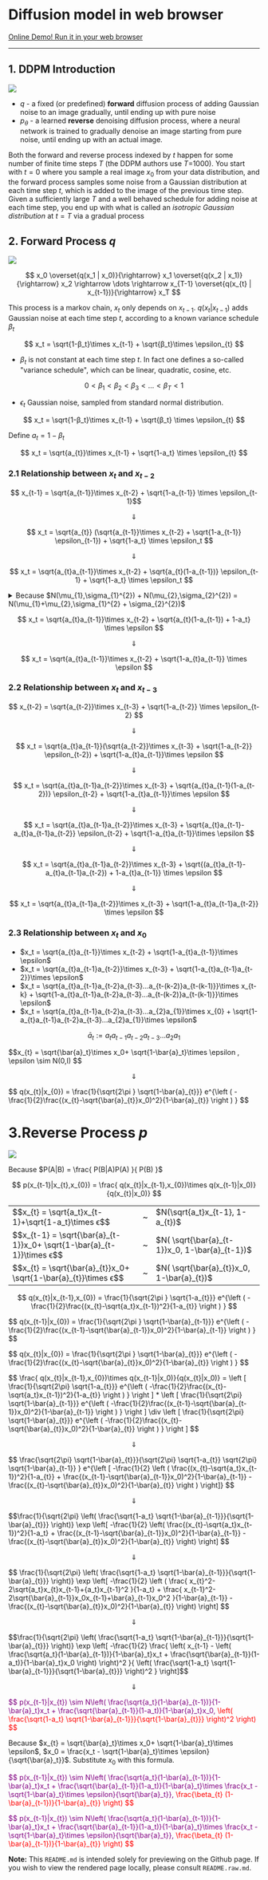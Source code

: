# Diffusion model in web browser


[Online Demo! Run it in your web browser ](https://yhh1008.github.io/diffusion_avatar/)

-------------------



## 1. DDPM Introduction

![](https://huggingface.co/blog/assets/78_annotated-diffusion/diffusion_figure.png)

* $q$ - a fixed (or predefined) **forward** diffusion process of adding Gaussian noise to an image gradually, until ending up with pure noise
* $p_θ$ - a learned **reverse** denoising diffusion process, where a neural network is trained to gradually denoise an image starting from pure noise, until ending up with an actual image.

Both the forward and reverse process indexed by $t$ happen for some number of finite time steps $T$ (the DDPM authors use $T$=1000). You start with $t=0$ where you sample a real image $x_0$ from your data distribution, and the forward process samples some noise from a Gaussian distribution at each time step $t$, which is added to the image of the previous time step. Given a sufficiently large $T$ and a well behaved schedule for adding noise at each time step, you end up with what is called an *isotropic Gaussian distribution* at $t=T$ via a gradual process




## 2. Forward Process $q$

![](chain.png)

$$ x_0 \overset{q(x_1 | x_0)}{\rightarrow} x_1 \overset{q(x_2 | x_1)}{\rightarrow} x_2 \rightarrow \dots  \rightarrow x_{T-1} \overset{q(x_{t} | x_{t-1})}{\rightarrow} x_T $$


This process is a markov chain, $x_t$ only depends on $x_{t-1}$. $q(x_{t} | x_{t-1})$ adds Gaussian noise at each time step $t$, according to a known variance schedule $β_{t}$ 

$$ x_t = \sqrt{1-β_t}\times x_{t-1} + \sqrt{β_t}\times \epsilon_{t} $$

* $β_t$ is not constant at each time step $t$. In fact one defines a so-called "variance schedule", which can be linear, quadratic, cosine, etc. 

$$ 0 < β_1 < β_2 < β_3 < \dots < β_T < 1 $$

* $\epsilon_{t}$ Gaussian noise, sampled from standard normal distribution.





$$ x_t = \sqrt{1-β_t}\times x_{t-1} + \sqrt{β_t} \times \epsilon_{t} $$

Define $a_t = 1 - β_t$

$$ x_t = \sqrt{a_{t}}\times x_{t-1} +  \sqrt{1-a_t} \times \epsilon_{t} $$

### 2.1 Relationship between $x_t$ and $x_{t-2}$

$$ x_{t-1} = \sqrt{a_{t-1}}\times x_{t-2} +  \sqrt{1-a_{t-1}} \times \epsilon_{t-1}$$ 

$$ \Downarrow  $$

$$ x_t = \sqrt{a_{t}} (\sqrt{a_{t-1}}\times x_{t-2} +  \sqrt{1-a_{t-1}} \epsilon_{t-1}) +  \sqrt{1-a_t} \times \epsilon_t $$

$$ \Downarrow  $$

$$ x_t = \sqrt{a_{t}a_{t-1}}\times x_{t-2} +  \sqrt{a_{t}(1-a_{t-1})} \epsilon_{t-1} +  \sqrt{1-a_t} \times \epsilon_t $$

<details><summary>Because $N(\mu_{1},\sigma_{1}^{2}) + N(\mu_{2},\sigma_{2}^{2}) = N(\mu_{1}+\mu_{2},\sigma_{1}^{2} + \sigma_{2}^{2})$</summary>
<p>
<a href="https://en.wikipedia.org/wiki/Sum_of_normally_distributed_random_variables" target="_blank">Proof</a>
</p>
</details>


$$ x_t = \sqrt{a_{t}a_{t-1}}\times x_{t-2} +  \sqrt{a_{t}(1-a_{t-1}) + 1-a_t} \times \epsilon $$

$$ \Downarrow  $$

$$ x_t = \sqrt{a_{t}a_{t-1}}\times x_{t-2} +  \sqrt{1-a_{t}a_{t-1}} \times \epsilon $$

### 2.2 Relationship between $x_t$ and $x_{t-3}$

$$ x_{t-2} = \sqrt{a_{t-2}}\times x_{t-3} +  \sqrt{1-a_{t-2}} \times \epsilon_{t-2} $$

$$ \Downarrow  $$

$$ x_t = \sqrt{a_{t}a_{t-1}}(\sqrt{a_{t-2}}\times x_{t-3} +  \sqrt{1-a_{t-2}} \epsilon_{t-2}) +  \sqrt{1-a_{t}a_{t-1}}\times \epsilon $$

$$ \Downarrow  $$

$$ x_t = \sqrt{a_{t}a_{t-1}a_{t-2}}\times x_{t-3}  +  \sqrt{a_{t}a_{t-1}(1-a_{t-2})} \epsilon_{t-2} +  \sqrt{1-a_{t}a_{t-1}}\times \epsilon $$

$$ \Downarrow  $$

$$ x_t = \sqrt{a_{t}a_{t-1}a_{t-2}}\times x_{t-3}  +  \sqrt{a_{t}a_{t-1}-a_{t}a_{t-1}a_{t-2}} \epsilon_{t-2} +  \sqrt{1-a_{t}a_{t-1}}\times \epsilon $$

$$ \Downarrow  $$

$$ x_t = \sqrt{a_{t}a_{t-1}a_{t-2}}\times x_{t-3}  +  \sqrt{(a_{t}a_{t-1}-a_{t}a_{t-1}a_{t-2}) + 1-a_{t}a_{t-1}} \times \epsilon $$

$$ \Downarrow  $$

$$ x_t = \sqrt{a_{t}a_{t-1}a_{t-2}}\times x_{t-3} +  \sqrt{1-a_{t}a_{t-1}a_{t-2}} \times \epsilon $$

### 2.3 Relationship between $x_t$ and $x_0$

* $x_t = \sqrt{a_{t}a_{t-1}}\times x_{t-2} +  \sqrt{1-a_{t}a_{t-1}}\times \epsilon$
* $x_t = \sqrt{a_{t}a_{t-1}a_{t-2}}\times x_{t-3} +  \sqrt{1-a_{t}a_{t-1}a_{t-2}}\times \epsilon$
* $x_t = \sqrt{a_{t}a_{t-1}a_{t-2}a_{t-3}...a_{t-(k-2)}a_{t-(k-1)}}\times x_{t-k} +  \sqrt{1-a_{t}a_{t-1}a_{t-2}a_{t-3}...a_{t-(k-2)}a_{t-(k-1)}}\times \epsilon$
* $x_t = \sqrt{a_{t}a_{t-1}a_{t-2}a_{t-3}...a_{2}a_{1}}\times x_{0} +  \sqrt{1-a_{t}a_{t-1}a_{t-2}a_{t-3}...a_{2}a_{1}}\times \epsilon$


$$\bar{a}_{t} := a_{t}a_{t-1}a_{t-2}a_{t-3}...a_{2}a_{1}$$

<p>
$$x_{t} = \sqrt{\bar{a}_t}\times x_0+ \sqrt{1-\bar{a}_t}\times \epsilon , \epsilon \sim N(0,I) $$
</p>

$$ \Downarrow  $$

<p>
$$ q(x_{t}|x_{0}) = \frac{1}{\sqrt{2\pi } \sqrt{1-\bar{a}_{t}}} e^{\left (  -\frac{1}{2}\frac{(x_{t}-\sqrt{\bar{a}_{t}}x_0)^2}{1-\bar{a}_{t}}   \right ) } $$
</p>


# 3.Reverse Process $p$

![](denoise.jpg)

Because $P(A|B) = \frac{ P(B|A)P(A) }{ P(B) }$

$$ p(x_{t-1}|x_{t},x_{0}) = \frac{ q(x_{t}|x_{t-1},x_{0})\times q(x_{t-1}|x_0)}{q(x_{t}|x_0)} $$

<table>
  <tbody>
    <tr>
      <td>
         $$x_{t} = \sqrt{a_t}x_{t-1}+\sqrt{1-a_t}\times ϵ$$
      </td>
      <td>
        ~
      </td>
      <td>
        $N(\sqrt{a_t}x_{t-1}, 1-a_{t})$
      </td>
    </tr>
    <tr>
      <td>
        $$x_{t-1} = \sqrt{\bar{a}_{t-1}}x_0+ \sqrt{1-\bar{a}_{t-1}}\times ϵ$$
      </td>
      <td>
        ~
      </td>
      <td>
        $N( \sqrt{\bar{a}_{t-1}}x_0, 1-\bar{a}_{t-1})$
      </td>
    </tr>
    <tr>
      <td>
        $$x_{t} = \sqrt{\bar{a}_{t}}x_0+ \sqrt{1-\bar{a}_{t}}\times ϵ$$
      </td>
      <td>
        ~
      </td>
      <td>
        $N( \sqrt{\bar{a}_{t}}x_0, 1-\bar{a}_{t})$
      </td>
    </tr>
  </tbody>
  
</table>


$$ q(x_{t}|x_{t-1},x_{0}) = \frac{1}{\sqrt{2\pi } \sqrt{1-a_{t}}} e^{\left (  -\frac{1}{2}\frac{(x_{t}-\sqrt{a_t}x_{t-1})^2}{1-a_{t}}   \right ) } $$

<p>
$$ q(x_{t-1}|x_{0}) = \frac{1}{\sqrt{2\pi } \sqrt{1-\bar{a}_{t-1}}} e^{\left (  -\frac{1}{2}\frac{(x_{t-1}-\sqrt{\bar{a}_{t-1}}x_0)^2}{1-\bar{a}_{t-1}}   \right ) } $$
</p>

<p>
$$ q(x_{t}|x_{0}) = \frac{1}{\sqrt{2\pi } \sqrt{1-\bar{a}_{t}}} e^{\left (  -\frac{1}{2}\frac{(x_{t}-\sqrt{\bar{a}_{t}}x_0)^2}{1-\bar{a}_{t}}   \right ) } $$
</p>



<p>
$$ \frac{ q(x_{t}|x_{t-1},x_{0})\times q(x_{t-1}|x_0)}{q(x_{t}|x_0)} = \left [
  \frac{1}{\sqrt{2\pi} \sqrt{1-a_{t}}} e^{\left (  -\frac{1}{2}\frac{(x_{t}-\sqrt{a_t}x_{t-1})^2}{1-a_{t}}   \right ) } 
\right ] * 
\left [ 
\frac{1}{\sqrt{2\pi} \sqrt{1-\bar{a}_{t-1}}} e^{\left (  -\frac{1}{2}\frac{(x_{t-1}-\sqrt{\bar{a}_{t-1}}x_0)^2}{1-\bar{a}_{t-1}}   \right ) }  
\right ] \div
\left [ 
  \frac{1}{\sqrt{2\pi} \sqrt{1-\bar{a}_{t}}} e^{\left (  -\frac{1}{2}\frac{(x_{t}-\sqrt{\bar{a}_{t}}x_0)^2}{1-\bar{a}_{t}}   \right ) }
\right ]  $$
</p>

$$ \Downarrow  $$


<p>
  $$
  \frac{\sqrt{2\pi} \sqrt{1-\bar{a}_{t}}}{\sqrt{2\pi} \sqrt{1-a_{t}} \sqrt{2\pi} \sqrt{1-\bar{a}_{t-1}} }
  e^{\left [ -\frac{1}{2}
  \left (
    \frac{(x_{t}-\sqrt{a_t}x_{t-1})^2}{1-a_{t}} +
    \frac{(x_{t-1}-\sqrt{\bar{a}_{t-1}}x_0)^2}{1-\bar{a}_{t-1}} -
    \frac{(x_{t}-\sqrt{\bar{a}_{t}}x_0)^2}{1-\bar{a}_{t}}
  \right )
  \right]}
  $$
</p>


$$ \Downarrow  $$


<p>
  $$\frac{1}{\sqrt{2\pi} \left( 
    \frac{\sqrt{1-a_t} \sqrt{1-\bar{a}_{t-1}}}{\sqrt{1-\bar{a}_{t}}}
  \right)}
  \exp \left[ -\frac{1}{2}
  \left(
    \frac{(x_{t}-\sqrt{a_t}x_{t-1})^2}{1-a_t} +
    \frac{(x_{t-1}-\sqrt{\bar{a}_{t-1}}x_0)^2}{1-\bar{a}_{t-1}} -
    \frac{(x_{t}-\sqrt{\bar{a}_{t}}x_0)^2}{1-\bar{a}_{t}}
  \right)
  \right] $$
</p>


$$ \Downarrow  $$


<p>
  $$ \frac{1}{\sqrt{2\pi} \left( 
    \frac{\sqrt{1-a_t} \sqrt{1-\bar{a}_{t-1}}}{\sqrt{1-\bar{a}_{t}}}
  \right)}
  \exp \left[ -\frac{1}{2}
  \left (
    \frac{
      x_{t}^2-2\sqrt{a_t}x_{t}x_{t-1}+{a_t}x_{t-1}^2
    }{1-a_t} +
    \frac{
      x_{t-1}^2-2\sqrt{\bar{a}_{t-1}}x_0x_{t-1}+\bar{a}_{t-1}x_0^2
    }{1-\bar{a}_{t-1}} -
    \frac{(x_{t}-\sqrt{\bar{a}_{t}}x_0)^2}{1-\bar{a}_{t}}
  \right)
  \right] $$
</p>


$$ \Downarrow  $$


<p>
  $$\frac{1}{\sqrt{2\pi} \left( 
      \frac{\sqrt{1-a_t} \sqrt{1-\bar{a}_{t-1}}}{\sqrt{1-\bar{a}_{t}}}
  \right)}
  \exp \left[ -\frac{1}{2}
  \frac{
    \left(
      x_{t-1} - \left(
          \frac{\sqrt{a_t}(1-\bar{a}_{t-1})}{1-\bar{a}_t}x_t
          +
          \frac{\sqrt{\bar{a}_{t-1}}(1-a_t)}{1-\bar{a}_t}x_0
      \right)
    \right)^2
  }{ \left( 
        \frac{\sqrt{1-a_t} \sqrt{1-\bar{a}_{t-1}}}{\sqrt{1-\bar{a}_{t}}}
    \right)^2
  } \right]$$
</p>



$$ \Downarrow  $$


<p>
  <span style="color: Purple;">
    $$ p(x_{t-1}|x_{t}) \sim N\left( 
      \frac{\sqrt{a_t}(1-\bar{a}_{t-1})}{1-\bar{a}_t}x_t
      +
      \frac{\sqrt{\bar{a}_{t-1}}(1-a_t)}{1-\bar{a}_t}x_0,
    </span>
  </span>
  <span style="color: Red;">
    \left( \frac{\sqrt{1-a_t} \sqrt{1-\bar{a}_{t-1}}}{\sqrt{1-\bar{a}_{t}}} \right)^2
  \right) $$
  </span>
</p>



Because $x_{t} = \sqrt{\bar{a}_t}\times x_0+ \sqrt{1-\bar{a}_t}\times \epsilon$, $x_0 = \frac{x_t - \sqrt{1-\bar{a}_t}\times \epsilon}{\sqrt{\bar{a}_t}}$. Substitute $x_0$ with this formula.


 <p>
  <span style="color: Purple;">
    $$ p(x_{t-1}|x_{t}) \sim N\left( 
      \frac{\sqrt{a_t}(1-\bar{a}_{t-1})}{1-\bar{a}_t}x_t
      +
      \frac{\sqrt{\bar{a}_{t-1}}(1-a_t)}{1-\bar{a}_t}\times \frac{x_t - \sqrt{1-\bar{a}_t}\times \epsilon}{\sqrt{\bar{a}_t}},
    </span>
  </span>
  <span style="color: Red;">
    \frac{\beta_{t} (1-\bar{a}_{t-1})}{1-\bar{a}_{t}} 
  \right) $$
  </span>
</p>



<p>
  <span style="color: Purple;">
     $$ p(x_{t-1}|x_{t}) \sim N\left( 
      \frac{\sqrt{a_t}(1-\bar{a}_{t-1})}{1-\bar{a}_t}x_t
      +
      \frac{\sqrt{\bar{a}_{t-1}}(1-a_t)}{1-\bar{a}_t}\times \frac{x_t - \sqrt{1-\bar{a}_t}\times \epsilon}{\sqrt{\bar{a}_t}},
    </span>
  </span>
  <span style="color: Red;">
    \frac{\beta_{t} (1-\bar{a}_{t-1})}{1-\bar{a}_{t}} 
  \right) $$
  </span>
</p>

**Note:** This `README.md` is intended solely for previewing on the Github page. If you wish to view the rendered page locally, please consult `README.raw.md`.
